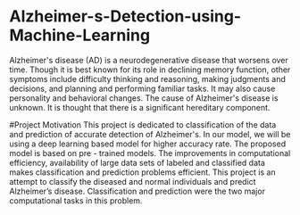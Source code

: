 # Alzheimer-s-Detection-using-Machine-Learning

Alzheimer's disease (AD) is a neurodegenerative disease that worsens over time.
Though it is best known for its role in declining memory function, other symptoms include difficulty thinking and reasoning, making judgments and decisions, and planning and performing familiar tasks. It may also cause personality and behavioral changes. The cause of Alzheimer's disease is unknown. It is thought that there is a significant hereditary component. 

#Project Motivation
This project is dedicated to classification of the data and prediction of accurate detection of Alzheimer's. In our model, we will be using a deep learning based model for higher accuracy rate. The proposed model is based on pre - trained models. The improvements in computational
efficiency, availability of large data sets of labeled and classified data makes classification and prediction problems efficient. This project is an attempt to classify the diseased and normal individuals and predict Alzheimer’s disease. Classification and prediction were the two major computational tasks in this problem.
